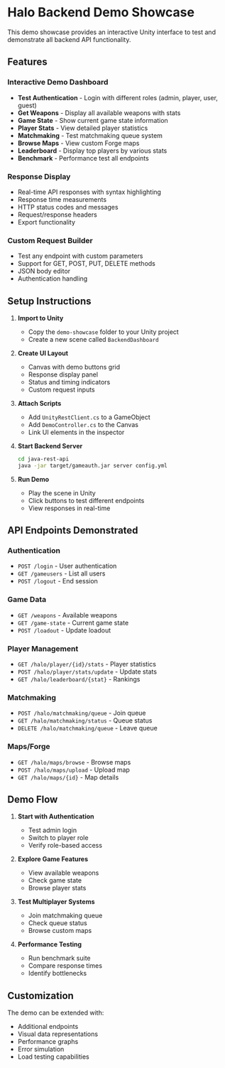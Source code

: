 # Halo Backend Demo Showcase

This demo showcase provides an interactive Unity interface to test and demonstrate all backend API functionality.

## Features

### Interactive Demo Dashboard
- **Test Authentication** - Login with different roles (admin, player, user, guest)
- **Get Weapons** - Display all available weapons with stats
- **Game State** - Show current game state information
- **Player Stats** - View detailed player statistics
- **Matchmaking** - Test matchmaking queue system
- **Browse Maps** - View custom Forge maps
- **Leaderboard** - Display top players by various stats
- **Benchmark** - Performance test all endpoints

### Response Display
- Real-time API responses with syntax highlighting
- Response time measurements
- HTTP status codes and messages
- Request/response headers
- Export functionality

### Custom Request Builder
- Test any endpoint with custom parameters
- Support for GET, POST, PUT, DELETE methods
- JSON body editor
- Authentication handling

## Setup Instructions

1. **Import to Unity**
   - Copy the `demo-showcase` folder to your Unity project
   - Create a new scene called `BackendDashboard`

2. **Create UI Layout**
   - Canvas with demo buttons grid
   - Response display panel
   - Status and timing indicators
   - Custom request inputs

3. **Attach Scripts**
   - Add `UnityRestClient.cs` to a GameObject
   - Add `DemoController.cs` to the Canvas
   - Link UI elements in the inspector

4. **Start Backend Server**
   ```bash
   cd java-rest-api
   java -jar target/gameauth.jar server config.yml
   ```

5. **Run Demo**
   - Play the scene in Unity
   - Click buttons to test different endpoints
   - View responses in real-time

## API Endpoints Demonstrated

### Authentication
- `POST /login` - User authentication
- `GET /gameusers` - List all users
- `POST /logout` - End session

### Game Data
- `GET /weapons` - Available weapons
- `GET /game-state` - Current game state
- `POST /loadout` - Update loadout

### Player Management
- `GET /halo/player/{id}/stats` - Player statistics
- `POST /halo/player/stats/update` - Update stats
- `GET /halo/leaderboard/{stat}` - Rankings

### Matchmaking
- `POST /halo/matchmaking/queue` - Join queue
- `GET /halo/matchmaking/status` - Queue status
- `DELETE /halo/matchmaking/queue` - Leave queue

### Maps/Forge
- `GET /halo/maps/browse` - Browse maps
- `POST /halo/maps/upload` - Upload map
- `GET /halo/maps/{id}` - Map details

## Demo Flow

1. **Start with Authentication**
   - Test admin login
   - Switch to player role
   - Verify role-based access

2. **Explore Game Features**
   - View available weapons
   - Check game state
   - Browse player stats

3. **Test Multiplayer Systems**
   - Join matchmaking queue
   - Check queue status
   - Browse custom maps

4. **Performance Testing**
   - Run benchmark suite
   - Compare response times
   - Identify bottlenecks

## Customization

The demo can be extended with:
- Additional endpoints
- Visual data representations
- Performance graphs
- Error simulation
- Load testing capabilities